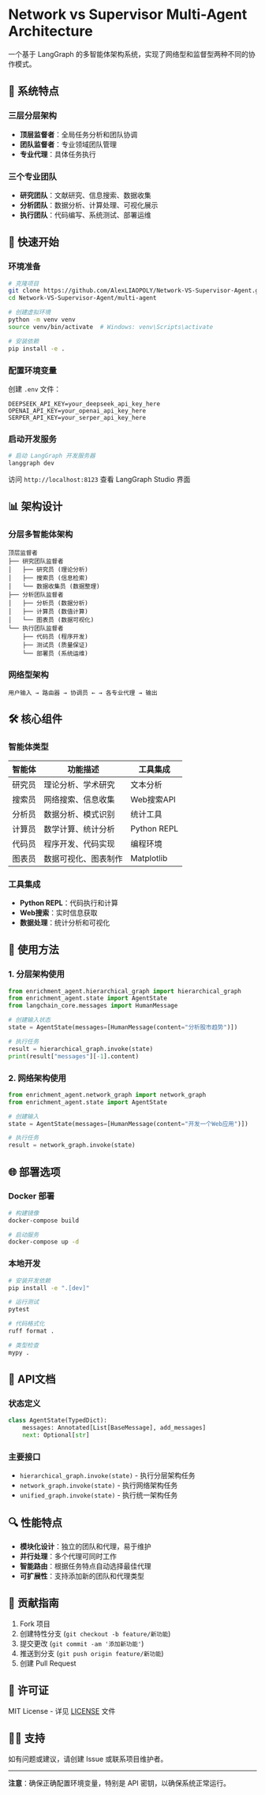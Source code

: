 # Network vs Supervisor Multi-Agent Architecture

一个基于 LangGraph 的多智能体架构系统，实现了网络型和监督型两种不同的协作模式。

## 🌟 系统特点

### 三层分层架构
- **顶层监督者**：全局任务分析和团队协调
- **团队监督者**：专业领域团队管理  
- **专业代理**：具体任务执行

### 三个专业团队
- **研究团队**：文献研究、信息搜索、数据收集
- **分析团队**：数据分析、计算处理、可视化展示
- **执行团队**：代码编写、系统测试、部署运维

## 🚀 快速开始

### 环境准备

```bash
# 克隆项目
git clone https://github.com/AlexLIAOPOLY/Network-VS-Supervisor-Agent.git
cd Network-VS-Supervisor-Agent/multi-agent

# 创建虚拟环境
python -m venv venv
source venv/bin/activate  # Windows: venv\Scripts\activate

# 安装依赖
pip install -e .
```

### 配置环境变量

创建 `.env` 文件：

```env
DEEPSEEK_API_KEY=your_deepseek_api_key_here
OPENAI_API_KEY=your_openai_api_key_here
SERPER_API_KEY=your_serper_api_key_here
```

### 启动开发服务

```bash
# 启动 LangGraph 开发服务器
langgraph dev
```

访问 `http://localhost:8123` 查看 LangGraph Studio 界面

## 📊 架构设计

### 分层多智能体架构

```
顶层监督者
├── 研究团队监督者
│   ├── 研究员 (理论分析)
│   ├── 搜索员 (信息检索)
│   └── 数据收集员 (数据整理)
├── 分析团队监督者  
│   ├── 分析员 (数据分析)
│   ├── 计算员 (数值计算)
│   └── 图表员 (数据可视化)
└── 执行团队监督者
    ├── 代码员 (程序开发)
    ├── 测试员 (质量保证)
    └── 部署员 (系统运维)
```

### 网络型架构

```
用户输入 → 路由器 → 协调员 ← → 各专业代理 → 输出
```

## 🛠️ 核心组件

### 智能体类型

| 智能体 | 功能描述 | 工具集成 |
|--------|----------|----------|
| 研究员 | 理论分析、学术研究 | 文本分析 |
| 搜索员 | 网络搜索、信息收集 | Web搜索API |
| 分析员 | 数据分析、模式识别 | 统计工具 |
| 计算员 | 数学计算、统计分析 | Python REPL |
| 代码员 | 程序开发、代码实现 | 编程环境 |
| 图表员 | 数据可视化、图表制作 | Matplotlib |

### 工具集成

- **Python REPL**：代码执行和计算
- **Web搜索**：实时信息获取
- **数据处理**：统计分析和可视化

## 🔧 使用方法

### 1. 分层架构使用

```python
from enrichment_agent.hierarchical_graph import hierarchical_graph
from enrichment_agent.state import AgentState
from langchain_core.messages import HumanMessage

# 创建输入状态
state = AgentState(messages=[HumanMessage(content="分析股市趋势")])

# 执行任务
result = hierarchical_graph.invoke(state)
print(result["messages"][-1].content)
```

### 2. 网络架构使用

```python
from enrichment_agent.network_graph import network_graph
from enrichment_agent.state import AgentState

# 创建输入
state = AgentState(messages=[HumanMessage(content="开发一个Web应用")])

# 执行任务
result = network_graph.invoke(state)
```

## 🌐 部署选项

### Docker 部署

```bash
# 构建镜像
docker-compose build

# 启动服务
docker-compose up -d
```

### 本地开发

```bash
# 安装开发依赖
pip install -e ".[dev]"

# 运行测试
pytest

# 代码格式化
ruff format .

# 类型检查
mypy .
```

## 📝 API文档

### 状态定义

```python
class AgentState(TypedDict):
    messages: Annotated[List[BaseMessage], add_messages]
    next: Optional[str]
```

### 主要接口

- `hierarchical_graph.invoke(state)` - 执行分层架构任务
- `network_graph.invoke(state)` - 执行网络架构任务
- `unified_graph.invoke(state)` - 执行统一架构任务

## 🔍 性能特点

- **模块化设计**：独立的团队和代理，易于维护
- **并行处理**：多个代理可同时工作
- **智能路由**：根据任务特点自动选择最佳代理
- **可扩展性**：支持添加新的团队和代理类型

## 🤝 贡献指南

1. Fork 项目
2. 创建特性分支 (`git checkout -b feature/新功能`)
3. 提交更改 (`git commit -am '添加新功能'`)
4. 推送到分支 (`git push origin feature/新功能`)
5. 创建 Pull Request

## 📄 许可证

MIT License - 详见 [LICENSE](LICENSE) 文件

## 🙋‍♂️ 支持

如有问题或建议，请创建 Issue 或联系项目维护者。

---

**注意**：确保正确配置环境变量，特别是 API 密钥，以确保系统正常运行。
